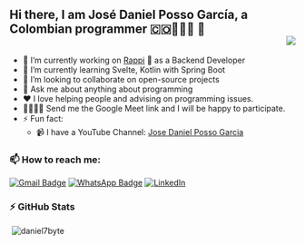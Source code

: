 ## Hi there, I am José Daniel Posso García, a Colombian programmer 🇨🇴👨🏼‍💻 👋 <div align = 'right'>![](https://komarev.com/ghpvc/?username=daniel7byte&color=yellow)</div>

- 🔭 I’m currently working on [Rappi](https://www.rappi.com.co/) 🛵 as a Backend Developer
- 🌱 I’m currently learning Svelte, Kotlin with Spring Boot
- 👯 I’m looking to collaborate on open-source projects
- 💬 Ask me about anything about programming
- ❤ I love helping people and advising on programming issues.
- 👨‍👩‍👧‍👦 Send me the Google Meet link and I will be happy to participate.
- ⚡ Fun fact:
    - 📹 I have a YouTube Channel: [Jose Daniel Posso Garcia](https://www.youtube.com/c/JoseDanielPossoGarcia)

### 📫 How to reach me:

[![Gmail Badge](https://img.shields.io/badge/-daniel7byte@gmail.com-c14438?style=flat-square&logo=Gmail&logoColor=white&link=mailto:daniel7byte@gmail.com)](mailto:daniel7byte@gmail.com)
[![WhatsApp Badge](https://img.shields.io/badge/-WhatsApp-26B03D?style=flat-square&logo=WhatsApp&logoColor=white&link=https://api.whatsapp.com/send?phone=+573123898150)](https://api.whatsapp.com/send?phone=+573123898150)
<a href="https://www.linkedin.com/in/jose-daniel-posso-garcia/" target="_blank"><img src="https://img.shields.io/badge/LinkedIn-%230077B5.svg?&style=flat-square&logo=linkedin&logoColor=white" alt="LinkedIn"></a>

### ⚡ GitHub Stats
<p>&nbsp;<img align="center" src="https://github-readme-stats.vercel.app/api?username=daniel7byte&show_icons=true" alt="daniel7byte" /></p>
